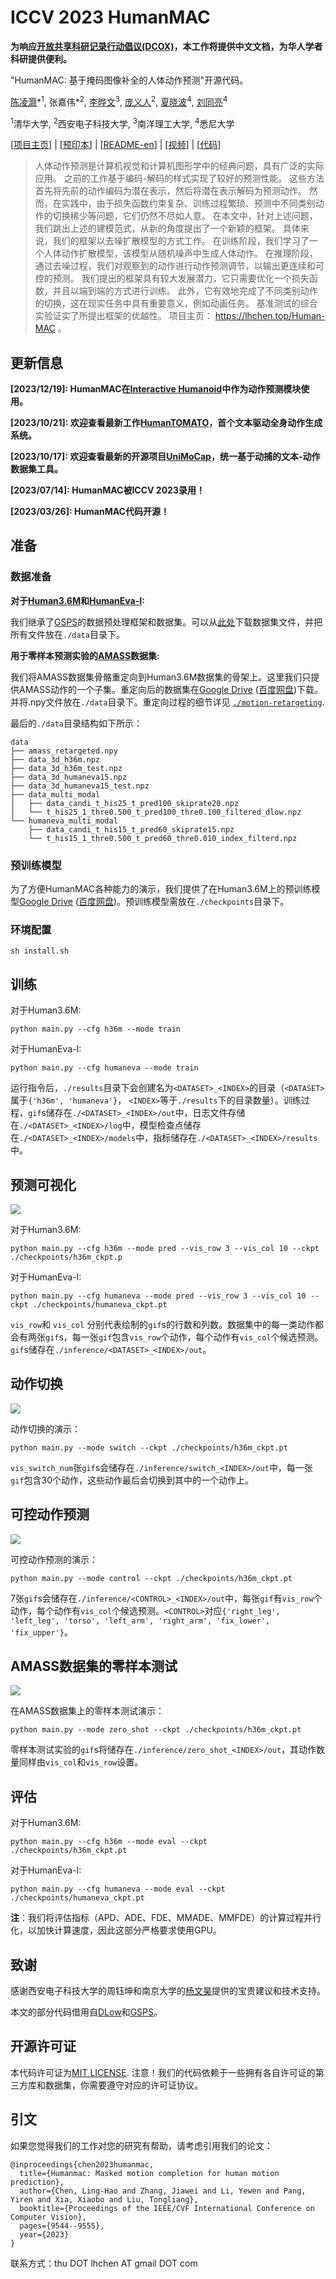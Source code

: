 # ICCV 2023 HumanMAC

**为响应[开放共享科研记录行动倡议(DCOX)](https://mmcheng.net/docx/)，本工作将提供中文文档，为华人学者科研提供便利。**

"HumanMAC: 基于掩码图像补全的人体动作预测"开源代码。

[陈凌灏](https://lhchen.top/)\*<sup>1</sup>, 张嘉伟*<sup>2</sup>, [李晔文](https://scholar.google.com/citations?user=W5796yEAAAAJ)<sup>3</sup>, [庞义人](https://www.linkedin.com/in/yrpang/)<sup>2</sup>, [夏晓波](https://xiaoboxia.github.io/)<sup>4</sup>, [刘同亮](https://tongliang-liu.github.io/)<sup>4</sup>

<sup>1</sup>清华大学, <sup>2</sup>西安电子科技大学, <sup>3</sup>南洋理工大学, <sup>4</sup>悉尼大学

[[项目主页](https://lhchen.top/Human-MAC/)] | [[预印本](https://arxiv.org/abs/2302.03665)] | [[README-en](../README.md)] | [[视频](https://www.youtube.com/watch?v=vfde9GdUHBs)] | [[代码](https://github.com/LinghaoChan/HumanMAC)]

> 人体动作预测是计算机视觉和计算机图形学中的经典问题，具有广泛的实际应用。 之前的工作基于编码-解码的样式实现了较好的预测性能。 这些方法首先将先前的动作编码为潜在表示，然后将潜在表示解码为预测动作。 然而，在实践中，由于损失函数约束复杂、训练过程繁琐、预测中不同类别动作的切换稀少等问题，它们仍然不尽如人意。 在本文中，针对上述问题，我们跳出上述的建模范式，从新的角度提出了一个新颖的框架。 具体来说，我们的框架以去噪扩散模型的方式工作。 在训练阶段，我们学习了一个人体动作扩散模型，该模型从随机噪声中生成人体动作。 在推理阶段，通过去噪过程，我们对观察到的动作进行动作预测调节，以输出更连续和可控的预测。 我们提出的框架具有较大发展潜力，它只需要优化一个损失函数，并且以端到端的方式进行训练。 此外，它有效地完成了不同类别动作的切换，这在现实任务中具有重要意义，例如动画任务。 基准测试的综合实验证实了所提出框架的优越性。 项目主页： https://lhchen.top/Human-MAC 。

## 更新信息

****[2023/12/19]: HumanMAC在[Interactive Humanoid](https://arxiv.org/pdf/2312.08983.pdf)中作为动作预测模块使用。****

**[2023/10/21]: 欢迎查看最新工作[HumanTOMATO](https://lhchen.top/HumanTOMATO)，首个文本驱动全身动作生成系统。**

**[2023/10/17]: 欢迎查看最新的开源项目[UniMoCap](https://github.com/LinghaoChan/UniMoCap)，统一基于动捕的文本-动作数据集工具。**

**[2023/07/14]: HumanMAC被ICCV 2023录用！**

**[2023/03/26]: HumanMAC代码开源！**

## 准备

### 数据准备

**对于[Human3.6M](http://vision.imar.ro/human3.6m/description.php)和[HumanEva-I](http://humaneva.is.tue.mpg.de/):**

我们继承了[GSPS](https://github.com/wei-mao-2019/gsps)的数据预处理框架和数据集。可以从[此处](https://drive.google.com/drive/folders/1sb1n9l0Na5EqtapDVShOJJ-v6o-GZrIJ)下载数据集文件，并把所有文件放在`./data`目录下。

**用于零样本预测实验的[AMASS](https://amass.is.tue.mpg.de/)数据集:**

我们将AMASS数据集骨骼重定向到Human3.6M数据集的骨架上。这里我们只提供AMASS动作的一个子集。重定向后的数据集在[Google Drive](https://drive.google.com/file/d/1ysXf0rpxNqx3FScIf5hkk7JIyM_54aLW/view) ([百度网盘](https://pan.baidu.com/s/1vljNdr7CwBgYlF2QX8S5EA?pwd=qnue))下载。并将.npy文件放在`./data`目录下。重定向过程的细节详见 [`./motion-retargeting`](./motion-retargeting).

最后的`./data`目录结构如下所示：

```
data
├── amass_retargeted.npy
├── data_3d_h36m.npz
├── data_3d_h36m_test.npz
├── data_3d_humaneva15.npz
├── data_3d_humaneva15_test.npz
├── data_multi_modal
│   ├── data_candi_t_his25_t_pred100_skiprate20.npz
│   └── t_his25_1_thre0.500_t_pred100_thre0.100_filtered_dlow.npz
└── humaneva_multi_modal
    ├── data_candi_t_his15_t_pred60_skiprate15.npz
    └── t_his15_1_thre0.500_t_pred60_thre0.010_index_filterd.npz
```

### 预训练模型

为了方便HumanMAC各种能力的演示，我们提供了在Human3.6M上的预训练模型[Google Drive](https://drive.google.com/file/d/1Jah4aIbrsSRTBqSxzT-MI55fD62PGxCT/view?usp=sharing) ([百度网盘](https://pan.baidu.com/s/1kX88ya6J7j-pG46Se12Xkg?pwd=haj8))。预训练模型需放在`./checkpoints`目录下。

### 环境配置

```
sh install.sh
```

## 训练

对于Human3.6M:

```
python main.py --cfg h36m --mode train
```

对于HumanEva-I:

```
python main.py --cfg humaneva --mode train
```

运行指令后，`./results`目录下会创建名为`<DATASET>_<INDEX>`的目录（`<DATASET>`属于`{'h36m', 'humaneva'}`， `<INDEX>`等于`./results`下的目录数量）。训练过程，`gif`s储存在`./<DATASET>_<INDEX>/out`中，日志文件存储在`./<DATASET>_<INDEX>/log`中，模型检查点储存在`./<DATASET>_<INDEX>/models`中，指标储存在`./<DATASET>_<INDEX>/results`中。

## 预测可视化

![](../demos/pred.gif)

对于Human3.6M:

```
python main.py --cfg h36m --mode pred --vis_row 3 --vis_col 10 --ckpt ./checkpoints/h36m_ckpt.p
```

对于HumanEva-I:

```
python main.py --cfg humaneva --mode pred --vis_row 3 --vis_col 10 --ckpt ./checkpoints/humaneva_ckpt.pt
```

`vis_row`和 `vis_col` 分别代表绘制的`gif`s的行数和列数。数据集中的每一类动作都会有两张`gif`s，每一张`gif`包含`vis_row`个动作，每个动作有`vis_col`个候选预测。`gif`s储存在`./inference/<DATASET>_<INDEX>/out`。

## 动作切换

![](../demos/switch.gif)

动作切换的演示：

```
python main.py --mode switch --ckpt ./checkpoints/h36m_ckpt.pt
```

`vis_switch_num`张`gif`s会储存在`./inference/switch_<INDEX>/out`中，每一张`gif`包含30个动作，这些动作最后会切换到其中的一个动作上。

## 可控动作预测

![](../demos/control.gif)

可控动作预测的演示：

```
python main.py --mode control --ckpt ./checkpoints/h36m_ckpt.pt
```

7张`gif`s会储存在`./inference/<CONTROL>_<INDEX>/out`中，每张`gif`有`vis_row`个动作，每个动作有`vis_col`个候选预测。`<CONTROL>`对应`{'right_leg', 'left_leg', 'torso', 'left_arm', 'right_arm', 'fix_lower', 'fix_upper'}`。

## AMASS数据集的零样本测试

![](../demos/zero_shot.gif)

在AMASS数据集上的零样本测试演示：

```
python main.py --mode zero_shot --ckpt ./checkpoints/h36m_ckpt.pt
```

零样本测试实验的`gif`s将储存在`./inference/zero_shot_<INDEX>/out`，其动作数量同样由`vis_col`和`vis_row`设置。

## 评估

对于Human3.6M:

```
python main.py --cfg h36m --mode eval --ckpt ./checkpoints/h36m_ckpt.pt
```

对于HumanEva-I:

```
python main.py --cfg humaneva --mode eval --ckpt ./checkpoints/humaneva_ckpt.pt
```

**注**：我们将评估指标（APD、ADE、FDE、MMADE、MMFDE）的计算过程并行化，以加快计算速度，因此这部分严格要求使用GPU。

## 致谢

感谢西安电子科技大学的周钰坤和南京大学的[杨文昊](http://www.lamda.nju.edu.cn/yangwh/)提供的宝贵建议和技术支持。

本文的部分代码借用自[DLow](https://github.com/Khrylx/DLow)和[GSPS](https://github.com/wei-mao-2019/gsps)。

## 开源许可证

本代码许可证为[MIT LICENSE](https://github.com/LinghaoChan/HumanMAC/blob/main/LICENSE). 注意！我们的代码依赖于一些拥有各自许可证的第三方库和数据集，你需要遵守对应的许可证协议。

## 引文

如果您觉得我们的工作对您的研究有帮助，请考虑引用我们的论文：

```
@inproceedings{chen2023humanmac,
  title={Humanmac: Masked motion completion for human motion prediction},
  author={Chen, Ling-Hao and Zhang, Jiawei and Li, Yewen and Pang, Yiren and Xia, Xiaobo and Liu, Tongliang},
  booktitle={Proceedings of the IEEE/CVF International Conference on Computer Vision},
  pages={9544--9555},
  year={2023}
}
```

联系方式：thu DOT lhchen AT gmail DOT com
